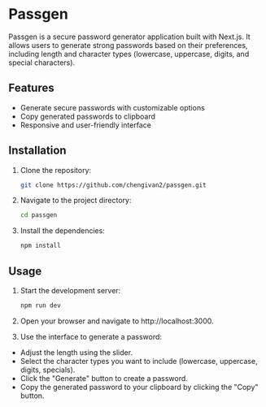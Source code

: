 # Passgen

Passgen is a secure password generator application built with Next.js. It allows users to generate strong passwords based on their preferences, including length and character types (lowercase, uppercase, digits, and special characters).


## Features

- Generate secure passwords with customizable options
- Copy generated passwords to clipboard
- Responsive and user-friendly interface


## Installation

1. Clone the repository:

   ```bash
   git clone https://github.com/chengivan2/passgen.git
   ```

2. Navigate to the project directory:

    ```bash
    cd passgen
    ```

3. Install the dependencies:

    ```bash
    npm install
    ```

## Usage

1. Start the development server:

    ```bash
    npm run dev
    ```
2. Open your browser and navigate to http://localhost:3000.

3. Use the interface to generate a password:

  - Adjust the length using the slider.
  - Select the character types you want to include (lowercase, uppercase, digits, specials).
  - Click the "Generate" button to create a password.
  - Copy the generated password to your clipboard by clicking the "Copy" button.